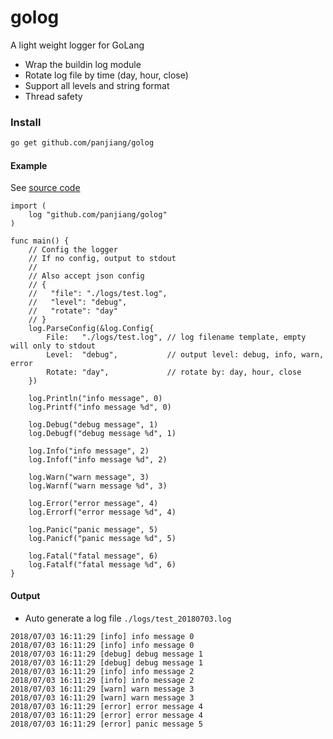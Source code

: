 # golog
A light weight logger for GoLang

- Wrap the buildin log module
- Rotate log file by time (day, hour, close)
- Support all levels and string format
- Thread safety

### Install

```sh
go get github.com/panjiang/golog
```

#### Example
See [source code](https://github.com/panjiang/golog/tree/master/example)

```golang
import (
	log "github.com/panjiang/golog"
)

func main() {
	// Config the logger
	// If no config, output to stdout
	//
	// Also accept json config
	// {
	// 	 "file": "./logs/test.log",
	// 	 "level": "debug",
	// 	 "rotate": "day"
	// }
	log.ParseConfig(&log.Config{
		File:   "./logs/test.log", // log filename template, empty will only to stdout
		Level:  "debug",           // output level: debug, info, warn, error
		Rotate: "day",             // rotate by: day, hour, close
	})

	log.Println("info message", 0)
	log.Printf("info message %d", 0)

	log.Debug("debug message", 1)
	log.Debugf("debug message %d", 1)

	log.Info("info message", 2)
	log.Infof("info message %d", 2)

	log.Warn("warn message", 3)
	log.Warnf("warn message %d", 3)

	log.Error("error message", 4)
	log.Errorf("error message %d", 4)

	log.Panic("panic message", 5)
	log.Panicf("panic message %d", 5)

	log.Fatal("fatal message", 6)
	log.Fatalf("fatal message %d", 6)
}
```

#### Output

- Auto generate a log file `./logs/test_20180703.log`

``` shell
2018/07/03 16:11:29 [info] info message 0
2018/07/03 16:11:29 [info] info message 0
2018/07/03 16:11:29 [debug] debug message 1
2018/07/03 16:11:29 [debug] debug message 1
2018/07/03 16:11:29 [info] info message 2
2018/07/03 16:11:29 [info] info message 2
2018/07/03 16:11:29 [warn] warn message 3
2018/07/03 16:11:29 [warn] warn message 3
2018/07/03 16:11:29 [error] error message 4
2018/07/03 16:11:29 [error] error message 4
2018/07/03 16:11:29 [error] panic message 5
```
